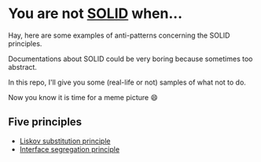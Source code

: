 # You are not [SOLID][1] when...

Hay, here are some examples of anti-patterns concerning the SOLID principles.

Documentations about SOLID could be very boring because sometimes too abstract.

In this repo, I'll give you some (real-life or not) samples of what not to do. 

Now you know it is time for a meme picture :smile:

## Five principles
 * [Liskov substitution principle][3]
 * [Interface segregation principle][4]

[1]: http://en.wikipedia.org/wiki/SOLID_(object-oriented_design)
[3]: ./LSP/README.md
[4]: ./ISP/README.md
